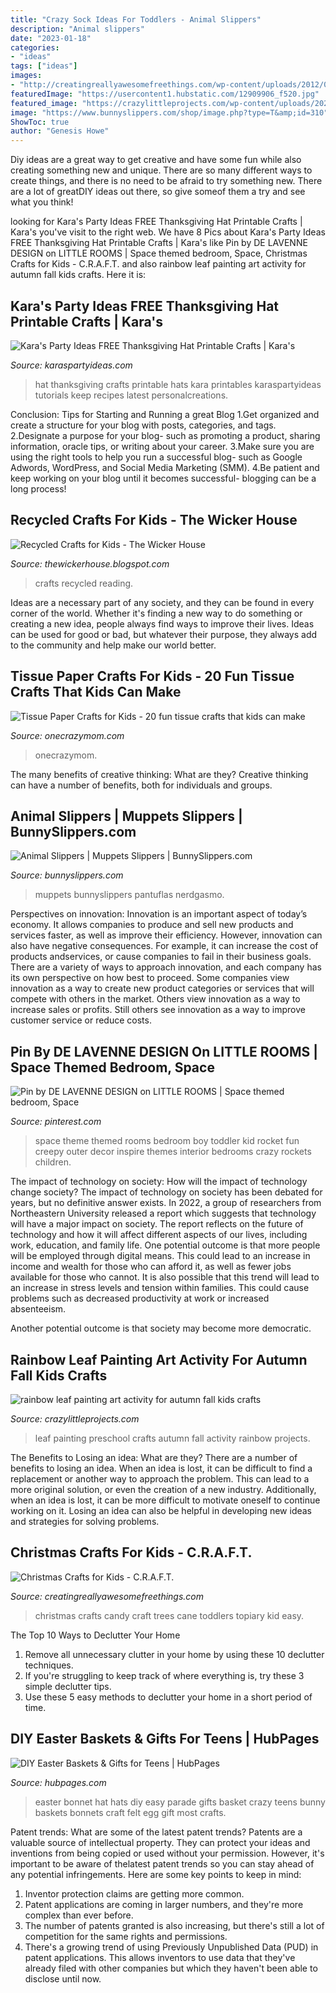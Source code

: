 ```yaml
---
title: "Crazy Sock Ideas For Toddlers - Animal Slippers"
description: "Animal slippers"
date: "2023-01-18"
categories:
- "ideas"
tags: ["ideas"]
images:
- "http://creatingreallyawesomefreethings.com/wp-content/uploads/2012/05/IMG_44591.jpg"
featuredImage: "https://usercontent1.hubstatic.com/12909906_f520.jpg"
featured_image: "https://crazylittleprojects.com/wp-content/uploads/2020/08/rainbow-leaf-painting-art-activity-for-autumn-fall-kids-crafts-preschool-198x300.jpg"
image: "https://www.bunnyslippers.com/shop/image.php?type=T&amp;id=310"
ShowToc: true
author: "Genesis Howe"
---
```



Diy ideas are a great way to get creative and have some fun while also creating something new and unique. There are so many different ways to create things, and there is no need to be afraid to try something new. There are a lot of greatDIY ideas out there, so give someof them a try and see what you think!

	

		
looking for Kara&#039;s Party Ideas FREE Thanksgiving Hat Printable Crafts | Kara&#039;s you've visit to the right web. We have 8 Pics about Kara&#039;s Party Ideas FREE Thanksgiving Hat Printable Crafts | Kara&#039;s like Pin by DE LAVENNE DESIGN on LITTLE ROOMS | Space themed bedroom, Space, Christmas Crafts for Kids - C.R.A.F.T. and also rainbow leaf painting art activity for autumn fall kids crafts. Here it is:
		
    
## Kara&#039;s Party Ideas FREE Thanksgiving Hat Printable Crafts | Kara&#039;s

<img loading=lazy src="https://karaspartyideas.com/wp-content/uploads/2017/11/FREE-Thanksgiving-Hat-Printable-Crafts-via-Karas-Party-Ideas-KarasPartyIdeas.com6_.jpg" onerror="this.onerror=null;this.src='https://tse4.mm.bing.net/th?id=OIP.mbPIWG4laZM0ZL4mteQ72gHaE8&amp;pid=15.1';" alt="Kara&#039;s Party Ideas FREE Thanksgiving Hat Printable Crafts | Kara&#039;s">

_Source: karaspartyideas.com_

>hat thanksgiving crafts printable hats kara printables karaspartyideas tutorials keep recipes latest personalcreations. 

	

Conclusion: Tips for Starting and Running a great Blog
1.Get organized and create a structure for your blog with posts, categories, and tags.
2.Designate a purpose for your blog- such as promoting a product, sharing information, oracle tips, or writing about your career. 
3.Make sure you are using the right tools to help you run a successful blog- such as Google Adwords, WordPress, and Social Media Marketing (SMM). 
4.Be patient and keep working on your blog until it becomes successful- blogging can be a long process!

    
## Recycled Crafts For Kids - The Wicker House

<img loading=lazy src="http://4.bp.blogspot.com/-eyCn00tfkBQ/U6irQCET4OI/AAAAAAAALOw/vez7CRQkD7A/s1600/IMG_4614.JPG" onerror="this.onerror=null;this.src='https://tse1.mm.bing.net/th?id=OIP.VrRflGQ_3140k7mmuX1bhAHaLH&amp;pid=15.1';" alt="Recycled Crafts for Kids - The Wicker House">

_Source: thewickerhouse.blogspot.com_

>crafts recycled reading. 

	

Ideas are a necessary part of any society, and they can be found in every corner of the world. Whether it's finding a new way to do something or creating a new idea, people always find ways to improve their lives. Ideas can be used for good or bad, but whatever their purpose, they always add to the community and help make our world better.

    
## Tissue Paper Crafts For Kids - 20 Fun Tissue Crafts That Kids Can Make

<img loading=lazy src="https://www.onecrazymom.com/wp-content/uploads/2017/08/creative-tissue-paper-crafts-for-kids.jpg" onerror="this.onerror=null;this.src='https://tse2.mm.bing.net/th?id=OIP.SQfpff-ABZ5OZWSdrgpqGQHaKl&amp;pid=15.1';" alt="Tissue Paper Crafts for Kids - 20 fun tissue crafts that kids can make">

_Source: onecrazymom.com_

>onecrazymom. 

	

The many benefits of creative thinking: What are they?
Creative thinking can have a number of benefits, both for individuals and groups.

    
## Animal Slippers | Muppets Slippers | BunnySlippers.com

<img loading=lazy src="https://www.bunnyslippers.com/shop/image.php?type=T&amp;id=310" onerror="this.onerror=null;this.src='https://tse2.mm.bing.net/th?id=OIP.D1VZ-Zs0Bt5Q3ga5A7uguAAAAA&amp;pid=15.1';" alt="Animal Slippers | Muppets Slippers | BunnySlippers.com">

_Source: bunnyslippers.com_

>muppets bunnyslippers pantuflas nerdgasmo. 

	

Perspectives on innovation:
Innovation is an important aspect of today’s economy. It allows companies to produce and sell new products and services faster, as well as improve their efficiency. However, innovation can also have negative consequences. For example, it can increase the cost of products andservices, or cause companies to fail in their business goals. There are a variety of ways to approach innovation, and each company has its own perspective on how best to proceed. Some companies view innovation as a way to create new product categories or services that will compete with others in the market. Others view innovation as a way to increase sales or profits. Still others see innovation as a way to improve customer service or reduce costs.

    
## Pin By DE LAVENNE DESIGN On LITTLE ROOMS | Space Themed Bedroom, Space

<img loading=lazy src="https://i.pinimg.com/736x/88/d0/6d/88d06dde7ac610a0a9fbac9f138b7d44--rooms-for-kids-toddler-rooms.jpg" onerror="this.onerror=null;this.src='https://tse1.mm.bing.net/th?id=OIP.PvVSsjNL3V6Xm6xtkMjZqAHaJ3&amp;pid=15.1';" alt="Pin by DE LAVENNE DESIGN on LITTLE ROOMS | Space themed bedroom, Space">

_Source: pinterest.com_

>space theme themed rooms bedroom boy toddler kid rocket fun creepy outer decor inspire themes interior bedrooms crazy rockets children. 

	

The impact of technology on society: How will the impact of technology change society?
The impact of technology on society has been debated for years, but no definitive answer exists. In 2022, a group of researchers from Northeastern University released a report which suggests that technology will have a major impact on society. The report reflects on the future of technology and how it will affect different aspects of our lives, including work, education, and family life. 
One potential outcome is that more people will be employed through digital means. This could lead to an increase in income and wealth for those who can afford it, as well as fewer jobs available for those who cannot. It is also possible that this trend will lead to an increase in stress levels and tension within families. This could cause problems such as decreased productivity at work or increased absenteeism. 

Another potential outcome is that society may become more democratic.

    
## Rainbow Leaf Painting Art Activity For Autumn Fall Kids Crafts

<img loading=lazy src="https://crazylittleprojects.com/wp-content/uploads/2020/08/rainbow-leaf-painting-art-activity-for-autumn-fall-kids-crafts-preschool-198x300.jpg" onerror="this.onerror=null;this.src='https://tse3.mm.bing.net/th?id=OIP.AJ1bLGrSJ2olMnWTdrbekAAAAA&amp;pid=15.1';" alt="rainbow leaf painting art activity for autumn fall kids crafts">

_Source: crazylittleprojects.com_

>leaf painting preschool crafts autumn fall activity rainbow projects. 

	

The Benefits to Losing an idea: What are they?
There are a number of benefits to losing an idea. When an idea is lost, it can be difficult to find a replacement or another way to approach the problem. This can lead to a more original solution, or even the creation of a new industry. Additionally, when an idea is lost, it can be more difficult to motivate oneself to continue working on it. Losing an idea can also be helpful in developing new ideas and strategies for solving problems.

    
## Christmas Crafts For Kids - C.R.A.F.T.

<img loading=lazy src="http://creatingreallyawesomefreethings.com/wp-content/uploads/2012/05/IMG_44591.jpg" onerror="this.onerror=null;this.src='https://tse1.mm.bing.net/th?id=OIP.60VZ0b9R_VSZ4gL2RjDoBQHaJ5&amp;pid=15.1';" alt="Christmas Crafts for Kids - C.R.A.F.T.">

_Source: creatingreallyawesomefreethings.com_

>christmas crafts candy craft trees cane toddlers topiary kid easy. 

	

The Top 10 Ways to Declutter Your Home
1. Remove all unnecessary clutter in your home by using these 10 declutter techniques.
2. If you're struggling to keep track of where everything is, try these 3 simple declutter tips.
3. Use these 5 easy methods to declutter your home in a short period of time.

    
## DIY Easter Baskets &amp; Gifts For Teens | HubPages

<img loading=lazy src="https://usercontent1.hubstatic.com/12909906_f520.jpg" onerror="this.onerror=null;this.src='https://tse2.mm.bing.net/th?id=OIP.uVfLtX7c4t8CQD4W4wGxaAHaJ4&amp;pid=15.1';" alt="DIY Easter Baskets &amp; Gifts for Teens | HubPages">

_Source: hubpages.com_

>easter bonnet hat hats diy easy parade gifts basket crazy teens bunny baskets bonnets craft felt egg gift most crafts. 

	

Patent trends: What are some of the latest patent trends?
Patents are a valuable source of intellectual property. They can protect your ideas and inventions from being copied or used without your permission. However, it's important to be aware of thelatest patent trends so you can stay ahead of any potential infringements. Here are some key points to keep in mind: 
1. Inventor protection claims are getting more common. 
2. Patent applications are coming in larger numbers, and they're more complex than ever before. 
3. The number of patents granted is also increasing, but there's still a lot of competition for the same rights and permissions. 
4. There's a growing trend of using Previously Unpublished Data (PUD) in patent applications. This allows inventors to use data that they've already filed with other companies but which they haven't been able to disclose until now.

